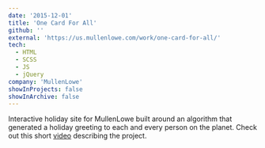```yaml
---
date: '2015-12-01'
title: 'One Card For All'
github: ''
external: 'https://us.mullenlowe.com/work/one-card-for-all/'
tech:
  - HTML
  - SCSS
  - JS
  - jQuery
company: 'MullenLowe'
showInProjects: false
showInArchive: false
---
```


Interactive holiday site for MullenLowe built around an algorithm that generated a holiday greeting to each and every person on the planet. Check out this short [video](https://us.mullenlowe.com/work/one-card-for-all/) describing the project.
